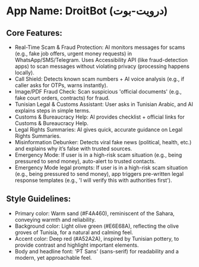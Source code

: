# **App Name**: DroitBot (درويت-بوت)

## Core Features:

- Real-Time Scam & Fraud Protection: AI monitors messages for scams (e.g., fake job offers, urgent money requests) in WhatsApp/SMS/Telegram. Uses Accessibility API (like fraud-detection apps) to scan messages without violating privacy (processing happens locally).
- Call Shield: Detects known scam numbers + AI voice analysis (e.g., if caller asks for OTPs, warns instantly).
- Image/PDF Fraud Check: Scan suspicious 'official documents' (e.g., fake court orders, contracts) for fraud.
- Tunisian Legal & Customs Assistant: User asks in Tunisian Arabic, and AI explains steps in simple terms.
- Customs & Bureaucracy Help: AI provides checklist + official links for Customs & Bureaucracy Help.
- Legal Rights Summaries: AI gives quick, accurate guidance on Legal Rights Summaries.
- Misinformation Debunker: Detects viral fake news (political, health, etc.) and explains why it’s false with trusted sources.
- Emergency Mode: If user is in a high-risk scam situation (e.g., being pressured to send money), auto-alert to trusted contacts.
- Emergency Mode legal prompts: If user is in a high-risk scam situation (e.g., being pressured to send money), app triggers pre-written legal response templates (e.g., 'I will verify this with authorities first').

## Style Guidelines:

- Primary color: Warm sand (#F4A460), reminiscent of the Sahara, conveying warmth and reliability.
- Background color: Light olive green (#E6E68A), reflecting the olive groves of Tunisia, for a natural and calming feel.
- Accent color: Deep red (#A52A2A), inspired by Tunisian pottery, to provide contrast and highlight important elements.
- Body and headline font: 'PT Sans' (sans-serif) for readability and a modern, yet approachable feel.